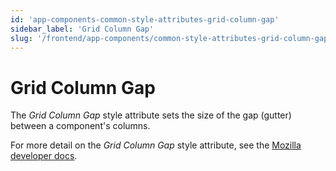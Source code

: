 ```yaml
---
id: 'app-components-common-style-attributes-grid-column-gap'
sidebar_label: 'Grid Column Gap'
slug: '/frontend/app-components/common-style-attributes-grid-column-gap'
---
```

# Grid Column Gap
The *Grid Column Gap* style attribute sets the size of the gap (gutter) between a component's columns. 

For more detail on the *Grid Column Gap* style attribute, see the [Mozilla developer docs](https://developer.mozilla.org/en-US/docs/Web/CSS/column-gap).
